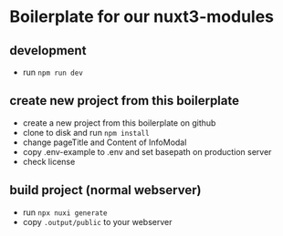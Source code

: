 # Boilerplate for our nuxt3-modules

## development

- run `npm run dev`

## create new project from this boilerplate

- create a new project from this boilerplate on github
- clone to disk and run `npm install`
- change pageTitle and Content of InfoModal
- copy .env-example to .env and set basepath on production server
- check license

## build project (normal webserver)

- run `npx nuxi generate`
- copy `.output/public` to your webserver
